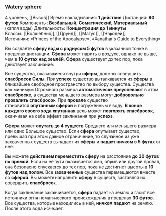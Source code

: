 ### Watery sphere
4 уровень, [[Вызов]]
Время накладывания: **1 действие**
Дистанция: **90 футов**
Компоненты: **Вербальный**, **Соматический**, **Материальный** (капля воды)
Длительность: **Концентрация до 1 минуты**
Классы: [[Волшебник]], [[Друид]], [[Магус]], [[Чародей]]
Источники: «Princes of the Apocalypse», «Xanathar's Guide to Everything»

Вы создаёте **сферу воды с радиусом 5 футов** в указанной точке в пределах дистанции. **Сфера** может парить в воздухе, однако не выше, чем в **10 футах над землёй**. **Сфера** существует до тех пор, пока действует заклинание.

Все существа, оказавшиеся внутри **сферы**, должны совершить **спасбросок Силы**. При **успехе** существо выталкивается из **сферы** в ближайшее свободное пространство по выбору существа. Существа как минимум Огромного размера **автоматически преуспевают** в этом **спасброске**, а существа меньшего размера могут **добровольно провалить спасбросок**. При **провале** существо становится **опутанным сферой** и погружённым в воду. **В конце каждого своего хода** **опутанная** цель может **повторять спасбросок**, оканчивая на себе эффект заклинания при **успехе**.

**Сфера** может **опутать до 4 существ** Среднего или меньшего размера или одно Большое существо. Если **сфера** опутывает существо, превышая при этом данное ограничение, то случайное из уже захваченных существ выпадает из **сферы** и **падает ничком в 5 футах** от неё.

Вы можете **действием переместить сферу** на расстояние **до 30 футов по прямой**. Если на её пути оказывается яма, обрыв или другой провал, она безопасно спускается до тех пор, пока не достигнет высоты в **10 футов над полом**. Все **захваченные** существа перемещаются вместе со **сферой**. Вы можете направить **сферу** в существ, заставляя их совершить **спасбросок**.

Когда заклинание заканчивается, **сфера** падает на землю и гасит все источники огня немагического происхождения в пределах **30 футов**. Все существа, которые находились в ней, **ничком падают** на землю. После этого вода исчезает.
